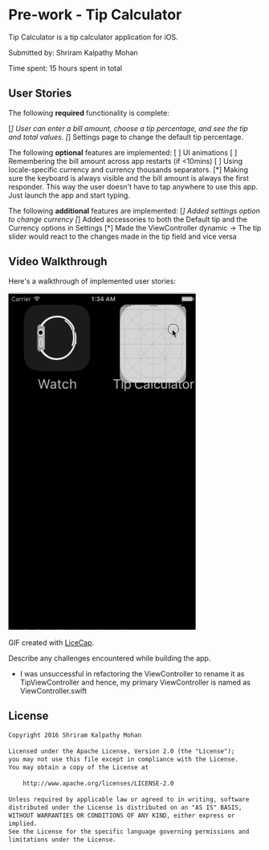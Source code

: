 # Pre-work - Tip Calculator

Tip Calculator is a tip calculator application for iOS.

Submitted by: Shriram Kalpathy Mohan

Time spent: 15 hours spent in total

## User Stories

The following **required** functionality is complete:

[*] User can enter a bill amount, choose a tip percentage, and see the tip and total values.
[*] Settings page to change the default tip percentage.

The following **optional** features are implemented:
[ ] UI animations
[ ] Remembering the bill amount across app restarts (if <10mins)
[ ] Using locale-specific currency and currency thousands separators.
[*] Making sure the keyboard is always visible and the bill amount is always the first responder. This way the user doesn't have to tap anywhere to use this app. Just launch the app and start typing.

The following **additional** features are implemented:
[*] Added settings option to change currency
[*] Added accessories to both the Default tip and the Currency options in Settings
[*] Made the ViewController dynamic -> The tip slider would react to the changes made in the tip field and vice versa

## Video Walkthrough 

Here's a walkthrough of implemented user stories:

<img src='https://raw.githubusercontent.com/shriramkm/TipCalculator/master/Tip%20Calculator.gif' title='Video Walkthrough' width='' alt='Video Walkthrough' />

GIF created with [LiceCap](http://www.cockos.com/licecap/).

Describe any challenges encountered while building the app.
* I was unsuccessful in refactoring the ViewController to rename it as TipViewController and hence, my primary ViewController is named as ViewController.swift

## License

    Copyright 2016 Shriram Kalpathy Mohan

    Licensed under the Apache License, Version 2.0 (the "License");
    you may not use this file except in compliance with the License.
    You may obtain a copy of the License at

        http://www.apache.org/licenses/LICENSE-2.0

    Unless required by applicable law or agreed to in writing, software
    distributed under the License is distributed on an "AS IS" BASIS,
    WITHOUT WARRANTIES OR CONDITIONS OF ANY KIND, either express or implied.
    See the License for the specific language governing permissions and
    limitations under the License.